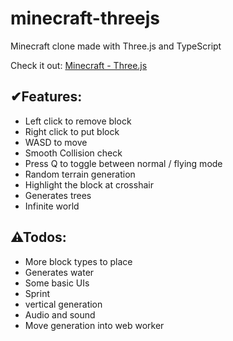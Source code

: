 # minecraft-threejs

Minecraft clone made with Three.js and TypeScript

Check it out: [Minecraft - Three.js](https://mc.yuleiz.com/)

## ✔Features:

- Left click to remove block
- Right click to put block
- WASD to move
- Smooth Collision check
- Press Q to toggle between normal / flying mode
- Random terrain generation
- Highlight the block at crosshair
- Generates trees
- Infinite world

## ⚠Todos:

- More block types to place
- Generates water
- Some basic UIs
- Sprint
- vertical generation
- Audio and sound
- Move generation into web worker
